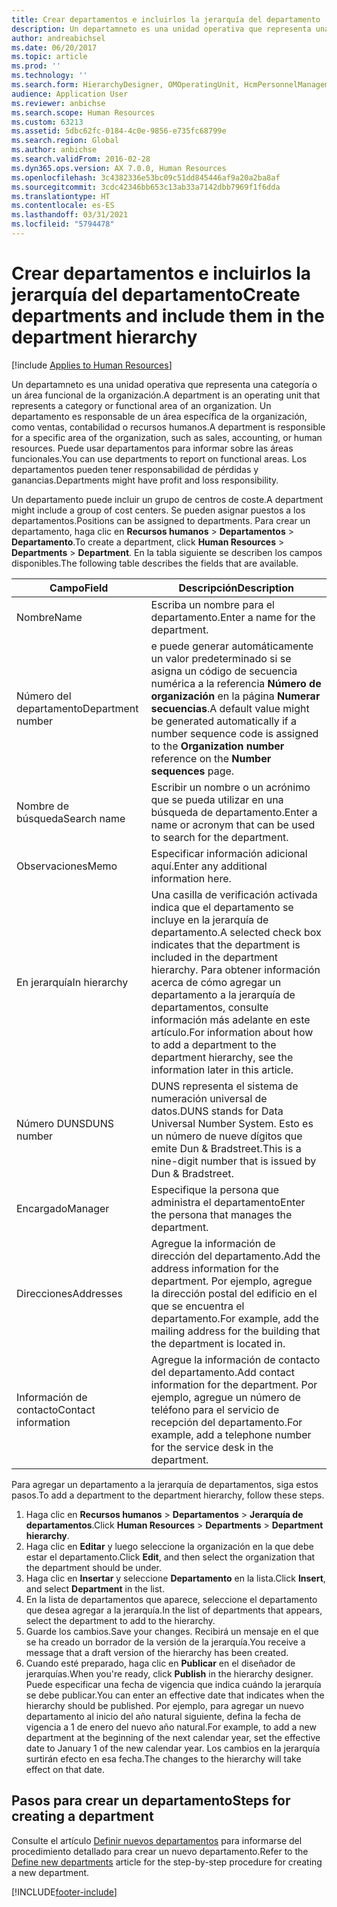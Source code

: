 ```yaml
---
title: Crear departamentos e incluirlos la jerarquía del departamento
description: Un departamneto es una unidad operativa que representa una categoría o un área funcional de la organización. Un departamento es responsable de un área específica de la organización, como ventas, contabilidad o recursos humanos. Puede usar departamentos para informar sobre las áreas funcionales. Los departamentos pueden tener responsabilidad de pérdidas y ganancias.
author: andreabichsel
ms.date: 06/20/2017
ms.topic: article
ms.prod: ''
ms.technology: ''
ms.search.form: HierarchyDesigner, OMOperatingUnit, HcmPersonnelManagementWorkspace
audience: Application User
ms.reviewer: anbichse
ms.search.scope: Human Resources
ms.custom: 63213
ms.assetid: 5dbc62fc-0184-4c0e-9856-e735fc68799e
ms.search.region: Global
ms.author: anbichse
ms.search.validFrom: 2016-02-28
ms.dyn365.ops.version: AX 7.0.0, Human Resources
ms.openlocfilehash: 3c4382336e53bc09c51dd845446af9a20a2ba8af
ms.sourcegitcommit: 3cdc42346bb653c13ab33a7142dbb7969f1f6dda
ms.translationtype: HT
ms.contentlocale: es-ES
ms.lasthandoff: 03/31/2021
ms.locfileid: "5794478"
---
```

# <a name="create-departments-and-include-them-in-the-department-hierarchy"></a><span data-ttu-id="b5169-106">Crear departamentos e incluirlos la jerarquía del departamento</span><span class="sxs-lookup"><span data-stu-id="b5169-106">Create departments and include them in the department hierarchy</span></span>

[!include [Applies to Human Resources](../includes/applies-to-hr.md)]

<span data-ttu-id="b5169-107">Un departamneto es una unidad operativa que representa una categoría o un área funcional de la organización.</span><span class="sxs-lookup"><span data-stu-id="b5169-107">A department is an operating unit that represents a category or functional area of an organization.</span></span> <span data-ttu-id="b5169-108">Un departamento es responsable de un área específica de la organización, como ventas, contabilidad o recursos humanos.</span><span class="sxs-lookup"><span data-stu-id="b5169-108">A department is responsible for a specific area of the organization, such as sales, accounting, or human resources.</span></span> <span data-ttu-id="b5169-109">Puede usar departamentos para informar sobre las áreas funcionales.</span><span class="sxs-lookup"><span data-stu-id="b5169-109">You can use departments to report on functional areas.</span></span> <span data-ttu-id="b5169-110">Los departamentos pueden tener responsabilidad de pérdidas y ganancias.</span><span class="sxs-lookup"><span data-stu-id="b5169-110">Departments might have profit and loss responsibility.</span></span>

<span data-ttu-id="b5169-111">Un departamento puede incluir un grupo de centros de coste.</span><span class="sxs-lookup"><span data-stu-id="b5169-111">A department might include a group of cost centers.</span></span> <span data-ttu-id="b5169-112">Se pueden asignar puestos a los departamentos.</span><span class="sxs-lookup"><span data-stu-id="b5169-112">Positions can be assigned to departments.</span></span> <span data-ttu-id="b5169-113">Para crear un departamento, haga clic en **Recursos humanos** &gt; **Departamentos** &gt; **Departamento**.</span><span class="sxs-lookup"><span data-stu-id="b5169-113">To create a department, click **Human Resources** &gt; **Departments** &gt; **Department**.</span></span> <span data-ttu-id="b5169-114">En la tabla siguiente se describen los campos disponibles.</span><span class="sxs-lookup"><span data-stu-id="b5169-114">The following table describes the fields that are available.</span></span>

| <span data-ttu-id="b5169-115">Campo</span><span class="sxs-lookup"><span data-stu-id="b5169-115">Field</span></span>               | <span data-ttu-id="b5169-116">Descripción</span><span class="sxs-lookup"><span data-stu-id="b5169-116">Description</span></span>                                                                                                                                                                                                       |
|---------------------|-------------------------------------------------------------------------------------------------------------------------------------------------------------------------------------------------------------------|
| <span data-ttu-id="b5169-117">Nombre</span><span class="sxs-lookup"><span data-stu-id="b5169-117">Name</span></span>                | <span data-ttu-id="b5169-118">Escriba un nombre para el departamento.</span><span class="sxs-lookup"><span data-stu-id="b5169-118">Enter a name for the department.</span></span>                                                                                                                                                                                  |
| <span data-ttu-id="b5169-119">Número del departamento</span><span class="sxs-lookup"><span data-stu-id="b5169-119">Department number</span></span>   | <span data-ttu-id="b5169-120">e puede generar automáticamente un valor predeterminado si se asigna un código de secuencia numérica a la referencia **Número de organización** en la página **Numerar secuencias**.</span><span class="sxs-lookup"><span data-stu-id="b5169-120">A default value might be generated automatically if a number sequence code is assigned to the **Organization number** reference on the **Number sequences** page.</span></span>                                                 |
| <span data-ttu-id="b5169-121">Nombre de búsqueda</span><span class="sxs-lookup"><span data-stu-id="b5169-121">Search name</span></span>         | <span data-ttu-id="b5169-122">Escribir un nombre o un acrónimo que se pueda utilizar en una búsqueda de departamento.</span><span class="sxs-lookup"><span data-stu-id="b5169-122">Enter a name or acronym that can be used to search for the department.</span></span>                                                                                                                                            |
| <span data-ttu-id="b5169-123">Observaciones</span><span class="sxs-lookup"><span data-stu-id="b5169-123">Memo</span></span>                | <span data-ttu-id="b5169-124">Especificar información adicional aquí.</span><span class="sxs-lookup"><span data-stu-id="b5169-124">Enter any additional information here.</span></span>                                                                                                                                                                            |
| <span data-ttu-id="b5169-125">En jerarquía</span><span class="sxs-lookup"><span data-stu-id="b5169-125">In hierarchy</span></span>        | <span data-ttu-id="b5169-126">Una casilla de verificación activada indica que el departamento se incluye en la jerarquía de departamento.</span><span class="sxs-lookup"><span data-stu-id="b5169-126">A selected check box indicates that the department is included in the department hierarchy.</span></span> <span data-ttu-id="b5169-127">Para obtener información acerca de cómo agregar un departamento a la jerarquía de departamentos, consulte información más adelante en este artículo.</span><span class="sxs-lookup"><span data-stu-id="b5169-127">For information about how to add a department to the department hierarchy, see the information later in this article.</span></span> |
| <span data-ttu-id="b5169-128">Número DUNS</span><span class="sxs-lookup"><span data-stu-id="b5169-128">DUNS number</span></span>         | <span data-ttu-id="b5169-129">DUNS representa el sistema de numeración universal de datos.</span><span class="sxs-lookup"><span data-stu-id="b5169-129">DUNS stands for Data Universal Number System.</span></span> <span data-ttu-id="b5169-130">Esto es un número de nueve dígitos que emite Dun & Bradstreet.</span><span class="sxs-lookup"><span data-stu-id="b5169-130">This is a nine-digit number that is issued by Dun & Bradstreet.</span></span>                                                                                                     |
| <span data-ttu-id="b5169-131">Encargado</span><span class="sxs-lookup"><span data-stu-id="b5169-131">Manager</span></span>             | <span data-ttu-id="b5169-132">Especifique la persona que administra el departamento</span><span class="sxs-lookup"><span data-stu-id="b5169-132">Enter the persona that manages the department.</span></span>                                                                                                                                                                    |
| <span data-ttu-id="b5169-133">Direcciones</span><span class="sxs-lookup"><span data-stu-id="b5169-133">Addresses</span></span>           | <span data-ttu-id="b5169-134">Agregue la información de dirección del departamento.</span><span class="sxs-lookup"><span data-stu-id="b5169-134">Add the address information for the department.</span></span> <span data-ttu-id="b5169-135">Por ejemplo, agregue la dirección postal del edificio en el que se encuentra el departamento.</span><span class="sxs-lookup"><span data-stu-id="b5169-135">For example, add the mailing address for the building that the department is located in.</span></span>                                                                          |
| <span data-ttu-id="b5169-136">Información de contacto</span><span class="sxs-lookup"><span data-stu-id="b5169-136">Contact information</span></span> | <span data-ttu-id="b5169-137">Agregue la información de contacto del departamento.</span><span class="sxs-lookup"><span data-stu-id="b5169-137">Add contact information for the department.</span></span> <span data-ttu-id="b5169-138">Por ejemplo, agregue un número de teléfono para el servicio de recepción del departamento.</span><span class="sxs-lookup"><span data-stu-id="b5169-138">For example, add a telephone number for the service desk in the department.</span></span>                                                                                           |

<span data-ttu-id="b5169-139">Para agregar un departamento a la jerarquía de departamentos, siga estos pasos.</span><span class="sxs-lookup"><span data-stu-id="b5169-139">To add a department to the department hierarchy, follow these steps.</span></span>

1.  <span data-ttu-id="b5169-140">Haga clic en **Recursos humanos** &gt; **Departamentos** &gt; **Jerarquía de departamentos**.</span><span class="sxs-lookup"><span data-stu-id="b5169-140">Click **Human Resources** &gt; **Departments** &gt; **Department hierarchy**.</span></span>
2.  <span data-ttu-id="b5169-141">Haga clic en **Editar** y luego seleccione la organización en la que debe estar el departamento.</span><span class="sxs-lookup"><span data-stu-id="b5169-141">Click **Edit**, and then select the organization that the department should be under.</span></span>
3.  <span data-ttu-id="b5169-142">Haga clic en **Insertar** y seleccione **Departamento** en la lista.</span><span class="sxs-lookup"><span data-stu-id="b5169-142">Click **Insert**, and select **Department** in the list.</span></span>
4.  <span data-ttu-id="b5169-143">En la lista de departamentos que aparece, seleccione el departamento que desea agregar a la jerarquía.</span><span class="sxs-lookup"><span data-stu-id="b5169-143">In the list of departments that appears, select the department to add to the hierarchy.</span></span>
5.  <span data-ttu-id="b5169-144">Guarde los cambios.</span><span class="sxs-lookup"><span data-stu-id="b5169-144">Save your changes.</span></span> <span data-ttu-id="b5169-145">Recibirá un mensaje en el que se ha creado un borrador de la versión de la jerarquía.</span><span class="sxs-lookup"><span data-stu-id="b5169-145">You receive a message that a draft version of the hierarchy has been created.</span></span>
6.  <span data-ttu-id="b5169-146">Cuando esté preparado, haga clic en **Publicar** en el diseñador de jerarquías.</span><span class="sxs-lookup"><span data-stu-id="b5169-146">When you're ready, click **Publish** in the hierarchy designer.</span></span> <span data-ttu-id="b5169-147">Puede especificar una fecha de vigencia que indica cuándo la jerarquía se debe publicar.</span><span class="sxs-lookup"><span data-stu-id="b5169-147">You can enter an effective date that indicates when the hierarchy should be published.</span></span> <span data-ttu-id="b5169-148">Por ejemplo, para agregar un nuevo departamento al inicio del año natural siguiente, defina la fecha de vigencia a 1 de enero del nuevo año natural.</span><span class="sxs-lookup"><span data-stu-id="b5169-148">For example, to add a new department at the beginning of the next calendar year, set the effective date to January 1 of the new calendar year.</span></span> <span data-ttu-id="b5169-149">Los cambios en la jerarquía surtirán efecto en esa fecha.</span><span class="sxs-lookup"><span data-stu-id="b5169-149">The changes to the hierarchy will take effect on that date.</span></span>

## <a name="steps-for-creating-a-department"></a><span data-ttu-id="b5169-150">Pasos para crear un departamento</span><span class="sxs-lookup"><span data-stu-id="b5169-150">Steps for creating a department</span></span>
<span data-ttu-id="b5169-151">Consulte el artículo [Definir nuevos departamentos](../fin-and-ops/hr/tasks/define-new-departments.md) para informarse del procedimiento detallado para crear un nuevo departamento.</span><span class="sxs-lookup"><span data-stu-id="b5169-151">Refer to the [Define new departments](../fin-and-ops/hr/tasks/define-new-departments.md) article for the step-by-step procedure for creating a new department.</span></span> 


[!INCLUDE[footer-include](../includes/footer-banner.md)]